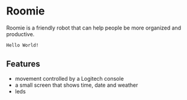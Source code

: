 # Roomie

Roomie is a friendly robot that can help people be more organized and productive.

```bash
Hello World!
```
## Features
- movement controlled by a Logitech console
- a small screen that shows time, date and weather
- leds

